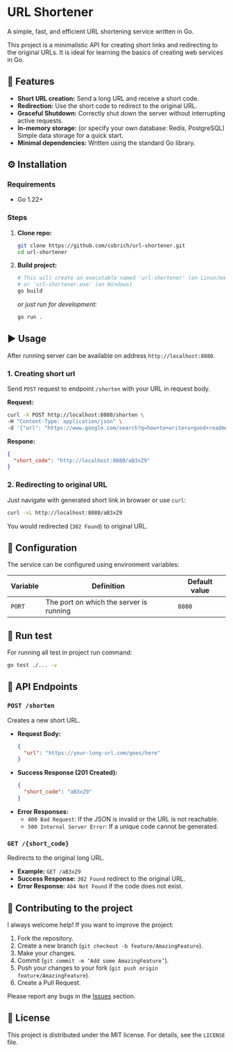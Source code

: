 # URL Shortener

A simple, fast, and efficient URL shortening service written in Go.

This project is a minimalistic API for creating short links and redirecting to the original URLs. It is ideal for learning the basics of creating web services in Go.

## 🚀 Features

*   **Short URL creation:** Send a long URL and receive a short code.
*   **Redirection:** Use the short code to redirect to the original URL.
*   **Graceful Shutdown:** Correctly shut down the server without interrupting active requests.
* **In-memory storage:** (or specify your own database: Redis, PostgreSQL) Simple data storage for a quick start.
* **Minimal dependencies:** Written using the standard Go library.

## ⚙️ Installation

### Requirements
- Go 1.22+

### Steps

1.  **Clone repo:**
    ```bash
    git clone https://github.com/cobrich/url-shortener.git
    cd url-shortener
    ```

2.  **Build project:**
    ```bash
    # This will create an executable named 'url-shortener' (on Linux/macOS)
    # or 'url-shortener.exe' (on Windows)
    go build
    ```
    *or just run for development:*
    ```bash
    go run .
    ```

## ▶️ Usage

After running server can be available on address `http://localhost:8080`.

### 1. Creating short url

Send `POST` request to endpoint `/shorten` with your URL in request body.

**Request:**
```bash
curl -X POST http://localhost:8080/shorten \
-H "Content-Type: application/json" \
-d '{"url": "https://www.google.com/search?q=how+to+write+a+good+readme"}'
```

**Respone:**
```json
{
  "short_code": "http://localhost:8080/aB3xZ9"
}
```

### 2. Redirecting to original URL

Just navigate with generated short link in browser or use `curl`:

```bash
curl -vL http://localhost:8080/aB3xZ9
```
You would redirected (`302 Found`) to original URL.

## 🔧 Configuration

The service can be configured using environment variables:

| Variable | Definition                | Default value |
|------------|-------------------------|-----------------------|
| `PORT`     | The port on which the server is running | `8080`                |


## 🧪 Run test

For running all test in project run command:

```bash
go test ./... -v
```

## 📖 API Endpoints

### `POST /shorten`
Creates a new short URL.

*   **Request Body:**
    ```json
    {
      "url": "https://your-long-url.com/goes/here"
    }
    ```
*   **Success Response (201 Created):**
    ```json
    {
      "short_code": "aB3xZ9"
    }
    ```
*   **Error Responses:**
    *   `400 Bad Request`: If the JSON is invalid or the URL is not reachable.
    *   `500 Internal Server Error`: If a unique code cannot be generated.

### `GET /{short_code}`
Redirects to the original long URL.

*   **Example:** `GET /aB3xZ9`
*   **Success Response:** `302 Found` redirect to the original URL.
*   **Error Response:** `404 Not Found` if the code does not exist.

## 🤝 Contributing to the project

I always welcome help! If you want to improve the project:
1.  Fork the repository.
2.  Create a new branch (`git checkout -b feature/AmazingFeature`).
3.  Make your changes.
4.  Commit (`git commit -m ‘Add some AmazingFeature’`).
5.  Push your changes to your fork (`git push origin feature/AmazingFeature`).
6.  Create a Pull Request.

Please report any bugs in the [Issues](https://github.com/cobrich/url-shortener/issues) section.

## 📄 License

This project is distributed under the MIT license. For details, see the `LICENSE` file.